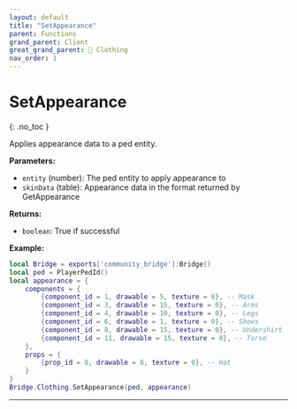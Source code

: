 ```yaml
---
layout: default
title: "SetAppearance"
parent: Functions
grand_parent: Client
great_grand_parent: 👔 Clothing
nav_order: 1
---
```


# SetAppearance
{: .no_toc }

Applies appearance data to a ped entity.

**Parameters:**
- `entity` (number): The ped entity to apply appearance to
- `skinData` (table): Appearance data in the format returned by GetAppearance

**Returns:**
- `boolean`: True if successful

**Example:**
```lua
local Bridge = exports['community_bridge']:Bridge()
local ped = PlayerPedId()
local appearance = {
    components = {
        {component_id = 1, drawable = 5, texture = 0}, -- Mask
        {component_id = 3, drawable = 15, texture = 0}, -- Arms
        {component_id = 4, drawable = 10, texture = 0}, -- Legs
        {component_id = 6, drawable = 1, texture = 0}, -- Shoes
        {component_id = 8, drawable = 15, texture = 0}, -- Undershirt
        {component_id = 11, drawable = 15, texture = 0}, -- Torso
    },
    props = {
        {prop_id = 0, drawable = 8, texture = 0}, -- Hat
    }
}
Bridge.Clothing.SetAppearance(ped, appearance)
```

---